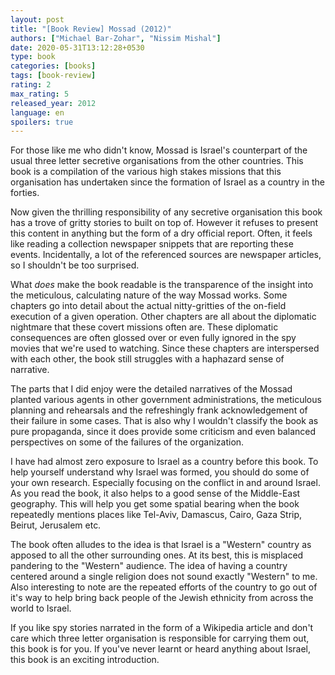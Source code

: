 ```yaml
---
layout: post
title: "[Book Review] Mossad (2012)"
authors: ["Michael Bar-Zohar", "Nissim Mishal"]
date: 2020-05-31T13:12:28+0530
type: book
categories: [books]
tags: [book-review]
rating: 2
max_rating: 5
released_year: 2012
language: en
spoilers: true
---
```


For those like me who didn't know, Mossad is Israel's counterpart of the usual three letter secretive organisations from the other countries.
This book is a compilation of the various high stakes missions that this organisation has undertaken since the formation of Israel as a country in the forties.

Now given the thrilling responsibility of any secretive organisation this book has a trove of gritty stories to built on top of.
However it refuses to present this content in anything but the form of a dry official report.
Often, it feels like reading a collection newspaper snippets that are reporting these events.
Incidentally, a lot of the referenced sources are newspaper articles, so I shouldn't be too surprised.

What _does_ make the book readable is the transparence of the insight into the meticulous, calculating nature of the way Mossad works.
Some chapters go into detail about the actual nitty-gritties of the on-field execution of a given operation.
Other chapters are all about the diplomatic nightmare that these covert missions often are.
These diplomatic consequences are often glossed over or even fully ignored in the spy movies that we're used to watching.
Since these chapters are interspersed with each other, the book still struggles with a haphazard sense of narrative.

The parts that I did enjoy were the detailed narratives of the Mossad planted various agents in other government administrations, the meticulous planning and rehearsals and the refreshingly frank acknowledgement of their failure in some cases.
That is also why I wouldn't classify the book as pure propaganda, since it does provide some criticism and even balanced perspectives on some of the failures of the organization.

I have had almost zero exposure to Israel as a country before this book.
To help yourself understand why Israel was formed, you should do some of your own research.
Especially focusing on the conflict in and around Israel.
As you read the book, it also helps to a good sense of the Middle-East geography.
This will help you get some spatial bearing when the book repeatedly mentions places like Tel-Aviv, Damascus, Cairo, Gaza Strip, Beirut, Jerusalem etc.

The book often alludes to the idea is that Israel is a "Western" country as apposed to all the other surrounding ones.
At its best, this is misplaced pandering to the "Western" audience.
The idea of having a country centered around a single religion does not sound exactly "Western" to me.
Also interesting to note are the repeated efforts of the country to go out of it's way to help bring back people of the Jewish ethnicity from across the world to Israel.

If you like spy stories narrated in the form of a Wikipedia article and don't care which three letter organisation is responsible for carrying them out, this book is for you.
If you've never learnt or heard anything about Israel, this book is an exciting introduction.

